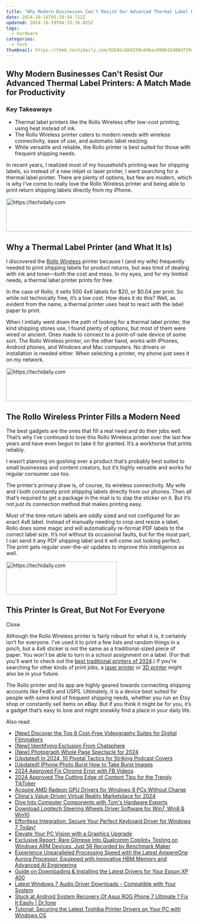 ```yaml
---
title: "Why Modern Businesses Can't Resist Our Advanced Thermal Label Printers: A Match Made for Productivity"
date: 2024-10-16T05:28:54.712Z
updated: 2024-10-19T04:33:36.025Z
tags:
  - hardware
categories:
  - tech
thumbnail: https://thmb.techidaily.com/92b81c6b9239c64bac098632d00d719afd5ea59397dede5bb9855bcced869a79.jpg
---
```


## Why Modern Businesses Can't Resist Our Advanced Thermal Label Printers: A Match Made for Productivity

### Key Takeaways

* Thermal label printers like the Rollo Wireless offer low-cost printing, using heat instead of ink.
* The Rollo Wireless printer caters to modern needs with wireless connectivity, ease of use, and automatic label resizing.
* While versatile and reliable, the Rollo printer is best suited for those with frequent shipping needs.

 In recent years, I realized most of my household’s printing was for shipping labels, so instead of a new inkjet or laser printer, I went searching for a thermal label printer. There are plenty of options, but few are modern, which is why I’ve come to really love the Rollo Wireless printer and being able to print return shipping labels directly from my iPhone.

<!-- affiliate ads begin -->
<a href="https://appsumo.8odi.net/c/5597632/2049364/7443" target="_top" id="2049364">
  <img src="//a.impactradius-go.com/display-ad/7443-2049364" border="0" alt="https://techidaily.com" width="728" height="90"/>
</a>
<img height="0" width="0" src="https://appsumo.8odi.net/i/5597632/2049364/7443" style="position:absolute;visibility:hidden;" border="0" />
<!-- affiliate ads end -->

##  Why a Thermal Label Printer (and What It Is)

 I discovered the [Rollo Wireless](https://www.amazon.com/Rollo-Wireless-Shipping-Label-Printer/dp/B09VF4Z2WQ?tag=hotoge-20&ascsubtag=UUhtgUeUpU2004669&asc%5Frefurl=https%3A%2F%2Fwww.howtogeek.com%2Fi-fell-in-love-with-a-thermal-label-printer-and-you-might-too%2F&asc%5Fcampaign=Evergreen) printer because I (and my wife) frequently needed to print shipping labels for product returns, but was tired of dealing with ink and toner—both the cost and mess. In my eyes, and for my limited needs, a thermal label printer prints for free.

 In the case of Rollo, it sells 500 4x6 labels for $20, or $0.04 per print. So while not technically free, it’s a low cost. How does it do this? Well, as evident from the name, a thermal printer uses heat to react with the label paper to print.

 When I initially went down the path of looking for a thermal label printer, the kind shipping stores use, I found plenty of options, but most of them were wired or ancient. Ones made to connect to a point-of-sale device of some sort. The Rollo Wireless printer, on the other hand, works with iPhones, Android phones, and Windows and Mac computers. No drivers or installation is needed either. When selecting a printer, my phone just sees it on my network.

<!-- affiliate ads begin -->
<a href="https://ephamedtechinc.pxf.io/c/5597632/2137207/26400" target="_top" id="2137207">
  <img src="//a.impactradius-go.com/display-ad/26400-2137207" border="0" alt="https://techidaily.com" width="728" height="90"/>
</a>
<img height="0" width="0" src="https://ephamedtechinc.pxf.io/i/5597632/2137207/26400" style="position:absolute;visibility:hidden;" border="0" />
<!-- affiliate ads end -->

##  The Rollo Wireless Printer Fills a Modern Need

 The best gadgets are the ones that fill a real need and do their jobs well. That’s why I’ve continued to love this Rollo Wireless printer over the last few years and have even begun to take it for granted. It’s a workhorse that prints reliably.

 I wasn’t planning on gushing over a product that’s probably best suited to small businesses and content creators, but it’s highly versatile and works for regular consumer use too.

 The printer’s primary draw is, of course, its wireless connectivity. My wife and I both constantly print shipping labels directly from our phones. Then all that’s required to get a package in the mail is to slap the sticker on it. But it’s not just its connection method that makes printing easy.

 Most of the time return labels are oddly sized and not configured for an exact 4x6 label. Instead of manually needing to crop and resize a label, Rollo does some magic and will automatically re-format PDF labels to the correct label size. It’s not without its occasional faults, but for the most part, I can send it any PDF shipping label and it will come out looking perfect. The print gets regular over-the-air updates to improve this intelligence as well.

<!-- affiliate ads begin -->
<a href="https://aligracehair.sjv.io/c/5597632/1896541/19272" target="_top" id="1896541">
  <img src="//a.impactradius-go.com/display-ad/19272-1896541" border="0" alt="https://techidaily.com" width="300" height="90"/>
</a>
<img height="0" width="0" src="https://aligracehair.sjv.io/i/5597632/1896541/19272" style="position:absolute;visibility:hidden;" border="0" />
<!-- affiliate ads end -->

##  This Printer Is Great, But Not For Everyone

Close 

 Although the Rollo Wireless printer is fairly robust for what it is, it certainly isn’t for everyone. I’ve used it to print a few lists and random things in a pinch, but a 4x6 sticker is not the same as a traditional-sized piece of paper. You won't be able to turn in a school assignment on a label. (For that you'll want to check out the [best traditional printers of 2024](https://games-able.techidaily.com/old-vs-slim-unveiling-ps5-evolution/).) If you're searching for other kinds of print jobs, a [laser printer](https://buynow-reviews.techidaily.com/2024s-best-map-guides-for-automobiles-uncovered/) or [3D printer](https://extra-lessons.techidaily.com/expertly-selected-best-5-free-online-convertors/) might also be in your future.

 The Rollo printer and its app are highly geared towards connecting shipping accounts like FedEx and USPS. Ultimately, it is a device best suited for people with some kind of frequent shipping needs, whether you run an Etsy shop or constantly sell items on eBay. But if you think it might be for you, it’s a gadget that’s easy to love and might sneakily find a place in your daily life.

<ins class="adsbygoogle"
     style="display:block"
     data-ad-format="autorelaxed"
     data-ad-client="ca-pub-7571918770474297"
     data-ad-slot="1223367746"></ins>

<ins class="adsbygoogle"
     style="display:block"
     data-ad-client="ca-pub-7571918770474297"
     data-ad-slot="8358498916"
     data-ad-format="auto"
     data-full-width-responsive="true"></ins>

<span class="atpl-alsoreadstyle">Also read:</span>
<div><ul>
<li><a href="https://youtube-webster.techidaily.com/iscover-the-top-8-cost-free-videography-suites-for-digital-filmmakers/"><u>[New] Discover the Top 8 Cost-Free Videography Suites for Digital Filmmakers</u></a></li>
<li><a href="https://snapchat-videos.techidaily.com/new-identifying-exclusion-from-chatsphere/"><u>[New] Identifying Exclusion From Chatsphere</u></a></li>
<li><a href="https://screen-capture.techidaily.com/new-photograph-whole-page-spectacle-for-2024/"><u>[New] Photograph Whole Page Spectacle for 2024</u></a></li>
<li><a href="https://fox-glue.techidaily.com/updated-in-2024-10-pivotal-tactics-for-striking-podcast-covers/"><u>[Updated] In 2024, 10 Pivotal Tactics for Striking Podcast Covers</u></a></li>
<li><a href="https://some-knowledge.techidaily.com/updated-iphone-photo-burst-how-to-take-burst-images/"><u>[Updated] IPhone Photo Burst How to Take Burst Images</u></a></li>
<li><a href="https://facebook-clips.techidaily.com/2024-approved-fix-chrome-error-with-fb-videos/"><u>2024 Approved Fix Chrome Error with FB Videos</u></a></li>
<li><a href="https://some-approaches.techidaily.com/2024-approved-the-cutting-edge-of-content-tips-for-the-trendy-tiktoker/"><u>2024 Approved The Cutting Edge of Content Tips for the Trendy TikToker</u></a></li>
<li><a href="https://hardware-help.techidaily.com/acquire-amd-radeon-gpu-drivers-for-windows-8-pcs-without-charge/"><u>Acquire AMD Radeon GPU Drivers for Windows 8 PCs Without Charge</u></a></li>
<li><a href="https://extra-hints.techidaily.com/chinas-value-driven-virtual-reality-marketplace-for-2024/"><u>China's Value-Driven Virtual Reality Marketplace for 2024</u></a></li>
<li><a href="https://hardware-help.techidaily.com/dive-into-computer-components-with-toms-hardware-experts/"><u>Dive Into Computer Components with Tom's Hardware Experts</u></a></li>
<li><a href="https://hardware-help.techidaily.com/download-logitech-steering-wheels-driver-software-for-win7-win8-and-win10/"><u>Download Logitech Steering Wheels Driver Software for Win7, Win8 & Win10</u></a></li>
<li><a href="https://hardware-help.techidaily.com/1722962189693-effortless-integration-secure-your-perfect-keyboard-driver-for-windows-7-today/"><u>Effortless Integration: Secure Your Perfect Keyboard Driver for Windows 7 Today!</u></a></li>
<li><a href="https://buynow-help.techidaily.com/elevate-your-pc-vision-with-a-graphics-upgrade/"><u>Elevate Your PC Vision with a Graphics Upgrade</u></a></li>
<li><a href="https://hardware-help.techidaily.com/exclusive-report-rare-glimpse-into-qualcomm-copilotplus-testing-on-windows-arm-devices-just-56-recorded-by-benchmark-maker/"><u>Exclusive Report: Rare Glimpse Into Qualcomm Copilot+ Testing on Windows ARM Devices, Just 56 Recorded by Benchmark Maker</u></a></li>
<li><a href="https://hardware-help.techidaily.com/experience-unparalleled-processing-speed-with-the-latest-ampereone-aurora-processor-equipped-with-innovative-hbm-memory-and-advanced-ai-engineering/"><u>Experience Unparalleled Processing Speed with the Latest AmpereOne Aurora Processor, Equipped with Innovative HBM Memory and Advanced AI Engineering</u></a></li>
<li><a href="https://hardware-help.techidaily.com/guide-on-downloading-and-installing-the-latest-drivers-for-your-epson-xp-400/"><u>Guide on Downloading & Installing the Latest Drivers for Your Epson XP 400</u></a></li>
<li><a href="https://hardware-help.techidaily.com/latest-windows-7-audio-driver-downloads-compatible-with-your-system/"><u>Latest Windows 7 Audio Driver Downloads - Compatible with Your System</u></a></li>
<li><a href="https://howto.techidaily.com/stuck-at-android-system-recovery-of-asus-rog-phone-7-ultimate-fix-it-easily-drfone-by-drfone-fix-android-problems-fix-android-problems/"><u>Stuck at Android System Recovery Of Asus ROG Phone 7 Ultimate ? Fix It Easily | Dr.fone</u></a></li>
<li><a href="https://hardware-help.techidaily.com/tutorial-securing-the-latest-toshiba-printer-drivers-on-your-pc-with-windows-os/"><u>Tutorial: Securing the Latest Toshiba Printer Drivers on Your PC with Windows OS</u></a></li>
</ul></div>

